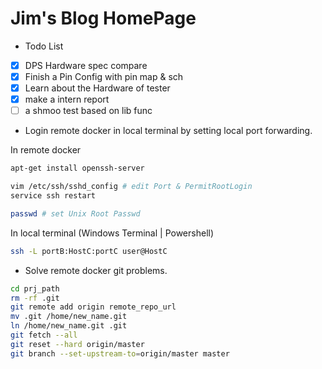 # Jim's Blog HomePage

* Todo List

- [x] DPS Hardware spec compare
- [x] Finish a Pin Config with pin map & sch
- [x] Learn about the Hardware of tester
- [x] make a intern report
- [ ] a shmoo test based on lib func

* Login remote docker in local terminal by setting local port forwarding.

In remote docker

```bash
apt-get install openssh-server

vim /etc/ssh/sshd_config # edit Port & PermitRootLogin
service ssh restart

passwd # set Unix Root Passwd
```

In local terminal (Windows Terminal | Powershell)

```bash
ssh -L portB:HostC:portC user@HostC
```

* Solve remote docker git problems.


```bash
cd prj_path
rm -rf .git
git remote add origin remote_repo_url
mv .git /home/new_name.git
ln /home/new_name.git .git
git fetch --all
git reset --hard origin/master
git branch --set-upstream-to=origin/master master
```

